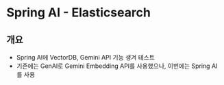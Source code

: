 # Spring AI - Elasticsearch

## 개요
- Spring AI에 VectorDB, Gemini API 기능 생겨 테스트
- 기존에는 GenAI로 Gemini Embedding API를 사용했으나, 이번에는 Spring AI를 사용
